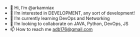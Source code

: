 - 👋 Hi, I’m @arkamniax
- 👀 I’m interested in DEVELOPMENT, any sort of development!
- 🌱 I’m currently learning DevOps and Networking
- 💞️ I’m looking to collaborate on JAVA, Python, DevOps, JS
- 📫 How to reach me adb176@gmail.com

<!---
arkamniax/arkamniax is a ✨ special ✨ repository because its `README.md` (this file) appears on your GitHub profile.
You can click the Preview link to take a look at your changes.
--->
